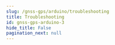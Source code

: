```yaml
---
slug: /gnss-gps/arduino/troubleshooting 
title: Troubleshooting
id: gnss-gps-arduino-3 
hide_title: False
pagination_next: null
---
```

